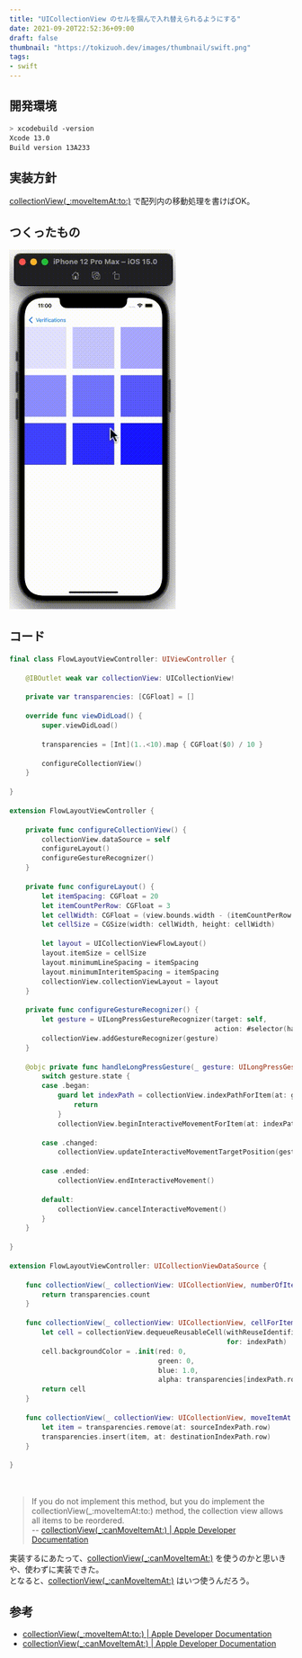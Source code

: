 ```yaml
---
title: "UICollectionView のセルを掴んで入れ替えられるようにする"
date: 2021-09-20T22:52:36+09:00
draft: false
thumbnail: "https://tokizuoh.dev/images/thumbnail/swift.png"
tags:
- swift
---
```

  
<!--more-->  
  
## 開発環境  
  
```bash
> xcodebuild -version
Xcode 13.0
Build version 13A233
```
  
## 実装方針
  
[collectionView(_:moveItemAt:to:)](https://developer.apple.com/documentation/uikit/uicollectionviewdatasource/1618064-collectionview) で配列内の移動処理を書けばOK。  

## つくったもの
  
![](./1.gif)  
  
## コード
  
```swift
final class FlowLayoutViewController: UIViewController {

    @IBOutlet weak var collectionView: UICollectionView!

    private var transparencies: [CGFloat] = []

    override func viewDidLoad() {
        super.viewDidLoad()

        transparencies = [Int](1..<10).map { CGFloat($0) / 10 }

        configureCollectionView()
    }

}

extension FlowLayoutViewController {

    private func configureCollectionView() {
        collectionView.dataSource = self
        configureLayout()
        configureGestureRecognizer()
    }

    private func configureLayout() {
        let itemSpacing: CGFloat = 20
        let itemCountPerRow: CGFloat = 3
        let cellWidth: CGFloat = (view.bounds.width - (itemCountPerRow - 1) * itemSpacing) / itemCountPerRow - 0.1
        let cellSize = CGSize(width: cellWidth, height: cellWidth)

        let layout = UICollectionViewFlowLayout()
        layout.itemSize = cellSize
        layout.minimumLineSpacing = itemSpacing
        layout.minimumInteritemSpacing = itemSpacing
        collectionView.collectionViewLayout = layout
    }

    private func configureGestureRecognizer() {
        let gesture = UILongPressGestureRecognizer(target: self,
                                                   action: #selector(handleLongPressGesture(_:)))
        collectionView.addGestureRecognizer(gesture)
    }

    @objc private func handleLongPressGesture(_ gesture: UILongPressGestureRecognizer) {
        switch gesture.state {
        case .began:
            guard let indexPath = collectionView.indexPathForItem(at: gesture.location(in: collectionView)) else {
                return
            }
            collectionView.beginInteractiveMovementForItem(at: indexPath)

        case .changed:
            collectionView.updateInteractiveMovementTargetPosition(gesture.location(in: collectionView))

        case .ended:
            collectionView.endInteractiveMovement()

        default:
            collectionView.cancelInteractiveMovement()
        }
    }

}

extension FlowLayoutViewController: UICollectionViewDataSource {

    func collectionView(_ collectionView: UICollectionView, numberOfItemsInSection section: Int) -> Int {
        return transparencies.count
    }

    func collectionView(_ collectionView: UICollectionView, cellForItemAt indexPath: IndexPath) -> UICollectionViewCell {
        let cell = collectionView.dequeueReusableCell(withReuseIdentifier: R.reuseIdentifier.flowLayoutCell.identifier,
                                                      for: indexPath)
        cell.backgroundColor = .init(red: 0,
                                     green: 0,
                                     blue: 1.0,
                                     alpha: transparencies[indexPath.row])
        return cell
    }

    func collectionView(_ collectionView: UICollectionView, moveItemAt sourceIndexPath: IndexPath, to destinationIndexPath: IndexPath) {
        let item = transparencies.remove(at: sourceIndexPath.row)
        transparencies.insert(item, at: destinationIndexPath.row)
    }

}
```
  
　
  
> If you do not implement this method, but you do implement the collectionView(_:moveItemAt:to:) method, the collection view allows all items to be reordered.  
> -- [collectionView(_:canMoveItemAt:) | Apple Developer Documentation](https://developer.apple.com/documentation/uikit/uicollectionviewdatasource/1618015-collectionview)  
  
実装するにあたって、[collectionView(_:canMoveItemAt:)](https://developer.apple.com/documentation/uikit/uicollectionviewdatasource/1618015-collectionview) を使うのかと思いきや、使わずに実装できた。  
となると、[collectionView(_:canMoveItemAt:)](https://developer.apple.com/documentation/uikit/uicollectionviewdatasource/1618015-collectionview) はいつ使うんだろう。  
  
## 参考  
  
- [collectionView(_:moveItemAt:to:) | Apple Developer Documentation](https://developer.apple.com/documentation/uikit/uicollectionviewdatasource/1618064-collectionview)  
- [collectionView(_:canMoveItemAt:) | Apple Developer Documentation](https://developer.apple.com/documentation/uikit/uicollectionviewdatasource/1618015-collectionview)  
